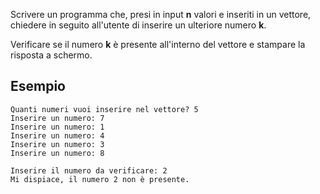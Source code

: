 Scrivere un programma che, presi in input **n** valori e inseriti in un vettore, chiedere in seguito all'utente di inserire un ulteriore numero **k**.

Verificare se il numero **k** è presente all'interno del vettore e stampare la risposta a schermo.


## Esempio

```
Quanti numeri vuoi inserire nel vettore? 5
Inserire un numero: 7
Inserire un numero: 1
Inserire un numero: 4
Inserire un numero: 3
Inserire un numero: 8

Inserire il numero da verificare: 2
Mi dispiace, il numero 2 non è presente.
```